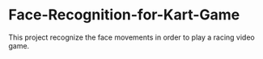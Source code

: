 # Face-Recognition-for-Kart-Game

This project recognize the face movements in order to play a racing video game.


